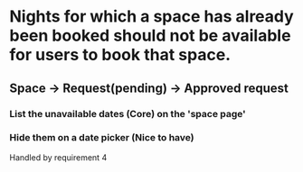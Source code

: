 # Nights for which a space has already been booked should not be available for users to book that space.	
## Space -> Request(pending) -> Approved request
### List the unavailable dates (Core) on the 'space page'
### Hide them on a date picker (Nice to have)


Handled by requirement 4